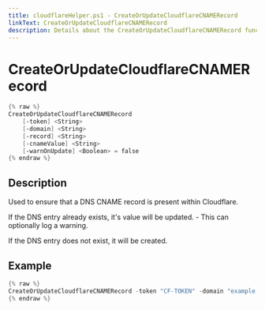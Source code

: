 ```yaml
---
title: cloudflareHelper.ps1 - CreateOrUpdateCloudflareCNAMERecord
linkText: CreateOrUpdateCloudflareCNAMERecord
description: Details about the CreateOrUpdateCloudflareCNAMERecord function in cloudflareHelper.ps1 helper script
---
```


# CreateOrUpdateCloudflareCNAMERecord

```PowerShell
{% raw %}
CreateOrUpdateCloudflareCNAMERecord
    [-token] <String>
    [-domain] <String>
    [-record] <String>
    [-cnameValue] <String>
    [-warnOnUpdate] <Boolean> = false
{% endraw %}
```

## Description

Used to ensure that a DNS CNAME record is present within Cloudflare.

If the DNS entry already exists, it's value will be updated. - This can optionally log a warning.

If the DNS entry does not exist, it will be created.

## Example

```PowerShell
{% raw %}
CreateOrUpdateCloudflareCNAMERecord -token "CF-TOKEN" -domain "example.com" -record "mywebsite" -cnameValue "myserver.serverfarm.net"
{% endraw %}
```
